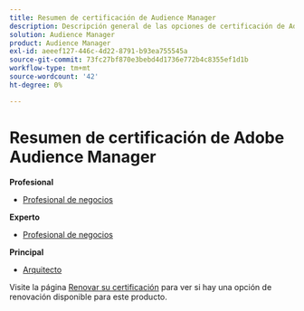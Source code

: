 ```yaml
---
title: Resumen de certificación de Audience Manager
description: Descripción general de las opciones de certificación de Adobe Audience Manager
solution: Audience Manager
product: Audience Manager
exl-id: aeeef127-446c-4d22-8791-b93ea755545a
source-git-commit: 73fc27bf870e3bebd4d1736e772b4c8355ef1d1b
workflow-type: tm+mt
source-wordcount: '42'
ht-degree: 0%

---
```


# Resumen de certificación de Adobe Audience Manager

**Profesional**

* [Profesional de negocios](/help/certifications/aam/aam-p-business.md) <!--AD0-E458-->

**Experto**

* [Profesional de negocios](/help/certifications/aam/aam-e-business.md) <!--AD0-E457-->

**Principal**

* [Arquitecto](/help/certifications/aam/aam-m-architect.md) <!--AD0-E454-->

Visite la página [Renovar su certificación](/help/certifications/renew.md) para ver si hay una opción de renovación disponible para este producto.

